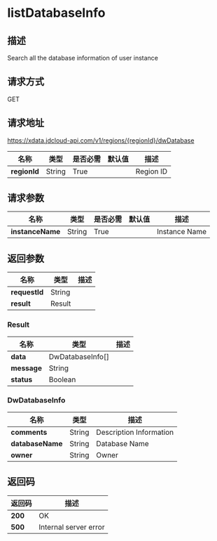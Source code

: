 # listDatabaseInfo


## 描述
Search all the database information of user instance

## 请求方式
GET

## 请求地址
https://xdata.jdcloud-api.com/v1/regions/{regionId}/dwDatabase

|名称|类型|是否必需|默认值|描述|
|---|---|---|---|---|
|**regionId**|String|True| |Region ID|

## 请求参数
|名称|类型|是否必需|默认值|描述|
|---|---|---|---|---|
|**instanceName**|String|True| |Instance Name|


## 返回参数
|名称|类型|描述|
|---|---|---|
|**requestId**|String| |
|**result**|Result| |

### Result
|名称|类型|描述|
|---|---|---|
|**data**|DwDatabaseInfo[]| |
|**message**|String| |
|**status**|Boolean| |
### DwDatabaseInfo
|名称|类型|描述|
|---|---|---|
|**comments**|String|Description  Information|
|**databaseName**|String|Database Name|
|**owner**|String|Owner|

## 返回码
|返回码|描述|
|---|---|
|**200**|OK|
|**500**|Internal server error|
